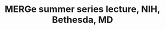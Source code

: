 ---
title: "MERGe summer series lecture, NIH, Bethesda, MD"
project_id: 
conf_date: 2008-06-06
conference_id: ""
presenters:
   - peter_bandettini
summary: "<p>MERGe summer series lecture, NIH, Bethesda, MD</p>"
file: /assets/presentations/T228.ppt
filename: T228.ppt
layout: presentation
---